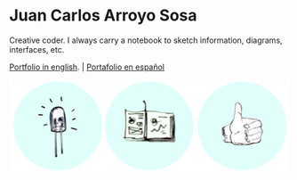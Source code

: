# Juan Carlos Arroyo Sosa

Creative coder. I always carry a notebook to sketch information, diagrams, interfaces, etc.

[Portfolio in english](https://jcarroyos.github.io/portfolio/). | [Portafolio en español](https://jcarroyos.github.io/portfolio/es/docs/intro)

[![Venn diagram](./jcarroyos.gif)](https://jcarroyos.github.io/portfolio/es/docs/intro)
